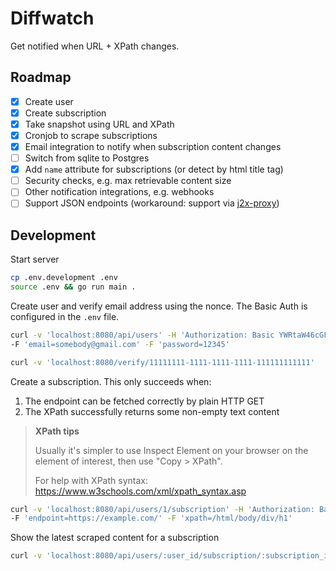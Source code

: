 # Diffwatch

Get notified when URL + XPath changes.

## Roadmap

- [x] Create user
- [x] Create subscription
- [x] Take snapshot using URL and XPath
- [x] Cronjob to scrape subscriptions
- [x] Email integration to notify when subscription content changes
- [ ] Switch from sqlite to Postgres
- [x] Add `name` attribute for subscriptions (or detect by html title tag)
- [ ] Security checks, e.g. max retrievable content size
- [ ] Other notification integrations, e.g. webhooks
- [ ] Support JSON endpoints (workaround: support via [j2x-proxy](https://github.com/fiffu/j2x-proxy))

## Development

Start server
```sh
cp .env.development .env
source .env && go run main .
```

Create user and verify email address using the nonce.
The Basic Auth is configured in the `.env` file.
```sh
curl -v 'localhost:8080/api/users' -H 'Authorization: Basic YWRtaW46cGFzc3dvcmQ=' \
-F 'email=somebody@gmail.com' -F 'password=12345'

curl -v 'localhost:8080/verify/11111111-1111-1111-1111-111111111111'
```

Create a subscription. This only succeeds when:
1. The endpoint can be fetched correctly by plain HTTP GET
2. The XPath successfully returns some non-empty text content

> **XPath tips**
>
> Usually it's simpler to use Inspect Element on your browser on the element of interest, then use "Copy > XPath".
>
> For help with XPath syntax: https://www.w3schools.com/xml/xpath_syntax.asp

```sh
curl -v 'localhost:8080/api/users/1/subscription' -H 'Authorization: Basic YWRtaW46cGFzc3dvcmQ=' \
-F 'endpoint=https://example.com/' -F 'xpath=/html/body/div/h1'
```

Show the latest scraped content for a subscription
```sh
curl -v 'localhost:8080/api/users/:user_id/subscription/:subscription_id/latest' -H 'Authorization: Basic YWRtaW46cGFzc3dvcmQ='
```

